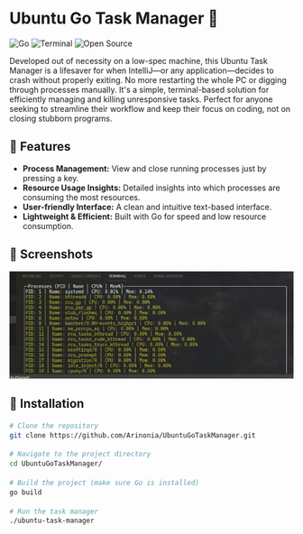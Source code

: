 # Ubuntu Go Task Manager 🚀

![Go](https://img.shields.io/badge/Go-Programming%20Language-blue?style=flat&logo=go)
![Terminal](https://img.shields.io/badge/Terminal-Ubuntu-green?style=flat)
![Open Source](https://img.shields.io/badge/Open%20Source-💖-purple?style=flat)

Developed out of necessity on a low-spec machine, this Ubuntu Task Manager is a lifesaver for when IntelliJ—or any application—decides to crash without properly exiting. No more restarting the whole PC or digging through processes manually. It's a simple, terminal-based solution for efficiently managing and killing unresponsive tasks. Perfect for anyone seeking to streamline their workflow and keep their focus on coding, not on closing stubborn programs.
    

## 🎉 Features

- **Process Management:** View and close running processes just by pressing a key.
- **Resource Usage Insights:** Detailed insights into which processes are consuming the most resources.
- **User-friendly Interface:** A clean and intuitive text-based interface.
- **Lightweight & Efficient:** Built with Go for speed and low resource consumption.

## 📸 Screenshots


![Task Manager View](view.png)


## 🚀 Installation

```bash
# Clone the repository
git clone https://github.com/Arinonia/UbuntuGoTaskManager.git

# Navigate to the project directory
cd UbuntuGoTaskManager/

# Build the project (make sure Go is installed)
go build

# Run the task manager
./ubuntu-task-manager
```